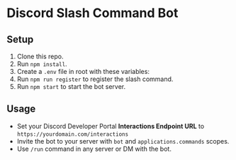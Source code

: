 # Discord Slash Command Bot

## Setup

1. Clone this repo.
2. Run `npm install`.
3. Create a `.env` file in root with these variables:
4. Run `npm run register` to register the slash command.
5. Run `npm start` to start the bot server.

## Usage

- Set your Discord Developer Portal **Interactions Endpoint URL** to `https://yourdomain.com/interactions`
- Invite the bot to your server with `bot` and `applications.commands` scopes.
- Use `/run` command in any server or DM with the bot.
